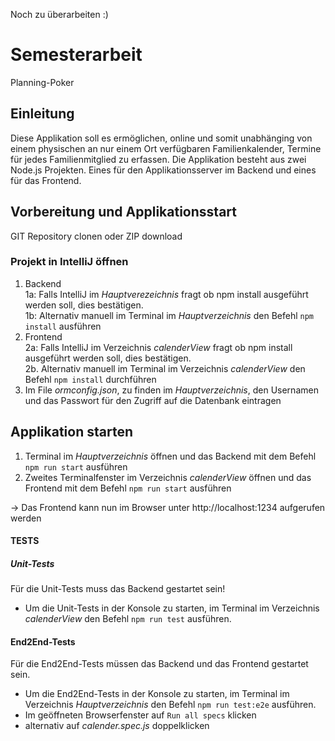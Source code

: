 Noch zu überarbeiten :)
# Semesterarbeit
Planning-Poker
## Einleitung
Diese Applikation soll es ermöglichen, online und somit unabhänging von einem physischen an nur einem Ort verfügbaren Familienkalender,
Termine für jedes Familienmitglied zu erfassen. Die Applikation besteht aus zwei Node.js Projekten. Eines für den Applikationsserver im Backend
und eines für das Frontend.
## Vorbereitung und Applikationsstart
GIT Repository clonen oder ZIP download

### Projekt in IntelliJ öffnen
1. Backend  
  1a: Falls IntelliJ im *Hauptverezeichnis* fragt ob npm install ausgeführt werden soll, dies bestätigen.  
  1b: Alternativ manuell im Terminal im *Hauptverzeichnis* den Befehl `npm install` ausführen
2. Frontend  
  2a: Falls IntelliJ im Verzeichnis *calenderView* fragt ob npm install ausgeführt werden soll, dies bestätigen.  
  2b. Alternativ manuell im Terminal im Verzeichnis *calenderView* den Befehl `npm install` durchführen
3. Im File *ormconfig.json*, zu finden im *Hauptverzeichnis*, den Usernamen und das Passwort für den Zugriff auf die Datenbank eintragen

## Applikation starten
1. Terminal im *Hauptverzeichnis* öffnen und das Backend mit dem Befehl `npm run start` ausführen
2. Zweites Terminalfenster im Verzeichnis *calenderView* öffnen und das Frontend mit dem Befehl `npm run start` ausführen  
  
-> Das Frontend kann nun im Browser unter http://localhost:1234 aufgerufen werden


#### TESTS
##### Unit-Tests
Für die Unit-Tests muss das Backend gestartet sein!  
- Um die Unit-Tests in der Konsole zu starten, im Terminal im Verzeichnis *calenderView* den Befehl `npm run test` ausführen.

#### End2End-Tests
Für die End2End-Tests müssen das Backend und das Frontend gestartet sein.  
- Um die End2End-Tests in der Konsole zu starten, im Terminal im Verzeichnis *Hauptverzeichnis* den Befehl `npm run test:e2e` ausführen.  
- Im geöffneten Browserfenster auf `Run all specs` klicken
- alternativ auf *calender.spec.js* doppelklicken




